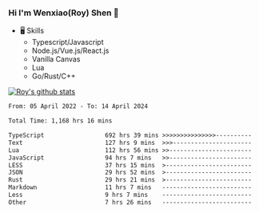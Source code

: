 ### Hi I'm Wenxiao(Roy) Shen 👋
- 🖥 Skills
  - Typescript/Javascript
  - Node.js/Vue.js/React.js
  - Vanilla Canvas
  - Lua
  - Go/Rust/C++

[![Roy's github stats](https://github-readme-stats.vercel.app/api?username=RoyShen12&show_icons=true&theme=radical&hide=prs,contribs)](https://github.com/anuraghazra/github-readme-stats)
<!--START_SECTION:waka-->

```txt
From: 05 April 2022 - To: 14 April 2024

Total Time: 1,168 hrs 16 mins

TypeScript                 692 hrs 39 mins >>>>>>>>>>>>>>>----------   58.91 %
Text                       127 hrs 9 mins  >>>----------------------   10.82 %
Lua                        112 hrs 56 mins >>-----------------------   09.61 %
JavaScript                 94 hrs 7 mins   >>-----------------------   08.01 %
LESS                       37 hrs 15 mins  >------------------------   03.17 %
JSON                       29 hrs 52 mins  >------------------------   02.54 %
Rust                       29 hrs 21 mins  >------------------------   02.50 %
Markdown                   11 hrs 7 mins   -------------------------   00.95 %
Less                       9 hrs 7 mins    -------------------------   00.78 %
Other                      7 hrs 26 mins   -------------------------   00.63 %
```

<!--END_SECTION:waka-->
